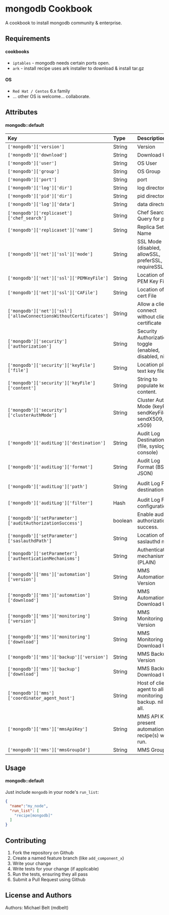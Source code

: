 mongodb Cookbook
====================
A cookbook to install mongodb community & enterprise.

Requirements
------------
#### cookbooks
- `iptables` - mongodb needs certain ports open.
- `ark` - install recipe uses ark installer to download & install tar.gz

#### OS
- `Red Hat / Centos` 6.x family
- ... other OS is welcome... collaborate.

Attributes
----------
#### mongodb::default
|Key|Type|Description|Default|
|:-------|:--------|:------|:------|
|`['mongodb']['version']`|String|Version|`'3.0.3'`|
|`['mongodb']['download']`|String|Download URL|....|
|`['mongodb']['user']`|String|OS User|`'mongodb'`|
|`['mongodb']['group']`|String|OS Group|`'mongodb'`|
|`['mongodb']['port']`|String|port|`'27017'`|
|`['mongodb']['log']['dir']`|String|log directory|`'/var/log/mongodb'`|
|`['mongodb']['pid']['dir']`|String|pid directory|`'/var/run/mongodb'`|
|`['mongodb']['log']['data']`|String|data directory|`'/var/lib/mongodb'`|
|`['mongodb']['replicaset']['chef_search']`|String|Chef Search Query for peers|`''`|
|`['mongodb']['replicaset']['name']`|String|Replica Set Name|`''`|
|`['mongodb']['net']['ssl']['mode']`|String|SSL Mode (disabled, allowSSL, preferSSL, requireSSL)|`nil`|
|`['mongodb']['net']['ssl']['PEMKeyFile']`|String|Location of PEM Key File|`nil`|
|`['mongodb']['net']['ssl']['CAFile']`|String|Location of CA cert File|`nil`|
|`['mongodb']['net']['ssl']['allowConnectionsWithoutCertificates']`|String|Allow a client to connect without client certificate|`nil`|
|`['mongodb']['security']['authorization']`|String|Security Authorization toggle (enabled, disabled, nil)|`nil`|
|`['mongodb']['security']['keyFile']['file']`|String|Location plain text key file|`nil`|
|`['mongodb']['security']['keyFile']['content']`|String|String to populate keyfile content.|`nil`|
|`['mongodb']['security']['clusterAuthMode']`|String|Cluster Auth Mode (keyFile, sendKeyFile, sendX509, x509)|`nil`|
|`['mongodb']['auditLog']['destination']`|String|Audit Log Destination (file, syslog, console)|`'file'`|
|`['mongodb']['auditLog']['format']`|String|Audit Log Format (BSON, JSON)|`'BSON'`|
|`['mongodb']['auditLog']['path']`|String|Audit Log File destination|`['mongodb']['log']['dir']` + `'/auditLog.bson'`|
|`['mongodb']['auditLog']['filter']`|Hash|Audit Log Filter configuration(s)|`nil`|
|`['mongodb']['setParameter']['auditAuthorizationSuccess']`|boolean|Enable audit of authorization success.|`nil`|
|`['mongodb']['setParameter']['saslauthdPath']`|String|Location of saslauthd mux|`nil`|
|`['mongodb']['setParameter']['authenticationMechanisms']`|String|Authentication mechanism (PLAIN)|`nil`|
|`['mongodb']['mms']['automation']['version']`|String|MMS Automation Version|`2.0.8.1184-1`|
|`['mongodb']['mms']['automation']['download']`|String|MMS Automation Download URL|....|
|`['mongodb']['mms']['monitoring']['version']`|String|MMS Monitoring Version|`3.4.0.190-1`|
|`['mongodb']['mms']['monitoring']['download']`|String|MMS Monitoring Download URL|....|
|`['mongodb']['mms']['backup']['version']`|String|MMS Backup Version|`3.4.0.273-1`|
|`['mongodb']['mms']['backup']['download']`|String|MMS Backup Download URL|....|
|`['mongodb']['mms']['coordinator_agent_host']`|String|Host of client agent to allow monitoring & backup.  nil is all.|`nil`|
|`['mongodb']['mms']['mmsApiKey']`|String|MMS API Key.  If present automation recipe(s) will run.|`''`|
|`['mongodb']['mms']['mmsGroupId']`|String|MMS Group ID.|`''`|

Usage
-----
#### mongodb::default
Just include `mongodb` in your node's `run_list`:

```json
{
  "name":"my_node",
  "run_list": [
    "recipe[mongodb]"
  ]
}
```

Contributing
------------
1. Fork the repository on Github
2. Create a named feature branch (like `add_component_x`)
3. Write your change
4. Write tests for your change (if applicable)
5. Run the tests, ensuring they all pass
6. Submit a Pull Request using Github

License and Authors
-------------------
Authors: Michael Belt (mdbelt)

